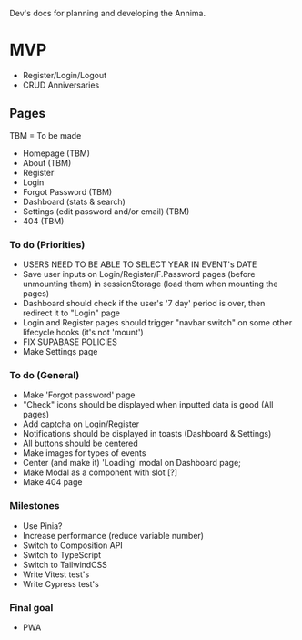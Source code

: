 Dev's docs for planning and developing the Annima.

# MVP

- Register/Login/Logout
- CRUD Anniversaries

## Pages

TBM = To be made

- Homepage (TBM)
- About (TBM)
- Register
- Login
- Forgot Password (TBM)
- Dashboard (stats & search)
- Settings (edit password and/or email) (TBM)
- 404 (TBM)

### To do (Priorities)

- USERS NEED TO BE ABLE TO SELECT YEAR IN EVENT's DATE
- Save user inputs on Login/Register/F.Password pages (before unmounting them) in sessionStorage (load them when mounting the pages)
- Dashboard should check if the user's '7 day' period is over, then redirect it to "Login" page
- Login and Register pages should trigger "navbar switch" on some other lifecycle hooks (it's not 'mount')
- FIX SUPABASE POLICIES
- Make Settings page

### To do (General)

- Make 'Forgot password' page
- "Check" icons should be displayed when inputted data is good (All pages)
- Add captcha on Login/Register
- Notifications should be displayed in toasts (Dashboard & Settings)
- All buttons should be centered
- Make images for types of events
- Center (and make it) 'Loading' modal on Dashboard page;
- Make Modal as a component with slot [?]
- Make 404 page

### Milestones

- Use Pinia?
- Increase performance (reduce variable number)
- Switch to Composition API
- Switch to TypeScript
- Switch to TailwindCSS
- Write Vitest test's
- Write Cypress test's

### Final goal

- PWA
